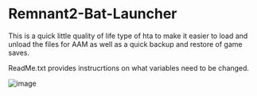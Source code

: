 # Remnant2-Bat-Launcher

This is a quick little quality of life type of hta to make it easier to load and unload the files for AAM as well as a quick backup and restore of game saves.

ReadMe.txt provides instrucrtions on what variables need to be changed.


![image](https://github.com/user-attachments/assets/29ef6353-ad1b-47fa-89ba-da1bda993bc9)
